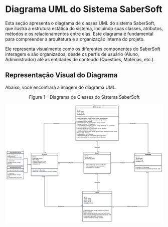 # Diagrama UML do Sistema SaberSoft

Esta seção apresenta o diagrama de classes UML do sistema SaberSoft, que ilustra a estrutura estática do sistema, incluindo suas classes, atributos, métodos e os relacionamentos entre elas. Este diagrama é fundamental para compreender a arquitetura e a organização interna do projeto.

Ele representa visualmente como os diferentes componentes do SaberSoft interagem e são organizados, desde os perfis de usuário (Aluno, Administrador) até as entidades de conteúdo (Questões, Matérias, etc.).



## Representação Visual do Diagrama

Abaixo, você encontrará a imagem do diagrama UML.

<div align="center">
  <p>Figura 1 – Diagrama de Classes do Sistema SaberSoft</p>
  
  <img src="/assets/diagramaUmlTPPE.png" alt="Diagrama UML Principal" width="800"/>
</div>
